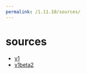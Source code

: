```yaml
---
permalink: /1.11.10/sources/
---
```


# sources



* [v1](v1/index.md)
* [v1beta2](v1beta2/index.md)